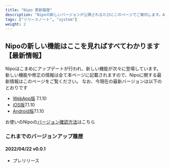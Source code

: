 ```yaml
---
title: "Nipo 更新履歴"
description: "Nipoの新しいバージョンが公開されるたびにこのページでご案内します。Android/iOS/Web版それぞれで最新のバージョンが異なる場合があります。最も早く更新されるWeb版の利用を推奨しております"
tags: ["リリースノート", "system"]
weight: 2
---
```


## Nipoの新しい機能はここを見ればすべてわかります【最新情報】

Nipoはこまめにアップデートが行われ、新しい機能が次々に登場しています。
新しい機能や修正の情報は全て本ページに記載されますので、Nipoに関する最新情報はこのページをご覧ください。
なお、今現在の最新バージョンは以下のとおりです

- [WebApp版](https://nipoapp.sndbox.jp/) 7.1.10
- [iOS版](https://itunes.apple.com/jp/app/nipo/id1385965600?mt=8)7.1.10
- [Android版](https://play.google.com/store/apps/details?id=jp.sndbox.nipoapp)7.1.10

お使いのNipoの[バージョン確認方法](https://nipo.sndbox.jp/manual/guide/faq#versionup)はこちら

### これまでのバージョンアップ履歴

#### 2022/04/22 v0.0.1

- プレリリース
